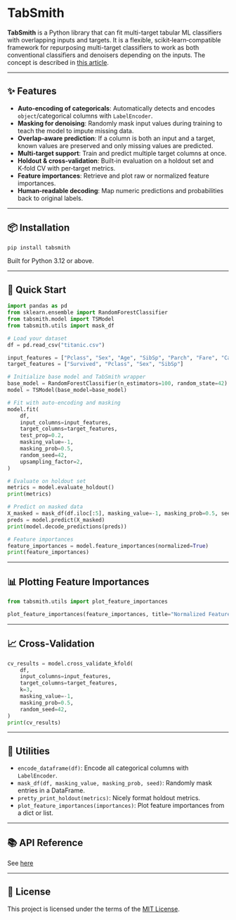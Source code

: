 # TabSmith

**TabSmith** is a Python library that can fit multi-target tabular ML classifiers with overlapping inputs and targets. It is a flexible, scikit‑learn‑compatible framework for repurposing multi-target classifiers to work as both conventional classifiers and denoisers depending on the inputs. The concept is described in [this article](https://medium.com/data-science/dawn-of-the-denoisers-multi-output-ml-models-for-tabular-data-imputation-317711d7a193).

---

## ✨ Features

- **Auto‑encoding of categoricals**: Automatically detects and encodes `object`/categorical columns with `LabelEncoder`.
- **Masking for denoising**: Randomly mask input values during training to teach the model to impute missing data.
- **Overlap‑aware prediction**: If a column is both an input and a target, known values are preserved and only missing values are predicted.
- **Multi‑target support**: Train and predict multiple target columns at once.
- **Holdout & cross‑validation**: Built‑in evaluation on a holdout set and K‑fold CV with per‑target metrics.
- **Feature importances**: Retrieve and plot raw or normalized feature importances.
- **Human‑readable decoding**: Map numeric predictions and probabilities back to original labels.

---

## 📦 Installation

```bash
pip install tabsmith
```

Built for Python 3.12 or above.

---

## 🚀 Quick Start

```python
import pandas as pd
from sklearn.ensemble import RandomForestClassifier
from tabsmith.model import TSModel
from tabsmith.utils import mask_df

# Load your dataset
df = pd.read_csv("titanic.csv")

input_features = ["Pclass", "Sex", "Age", "SibSp", "Parch", "Fare", "Cabin", "Embarked"]
target_features = ["Survived", "Pclass", "Sex", "SibSp"]

# Initialize base model and TabSmith wrapper
base_model = RandomForestClassifier(n_estimators=100, random_state=42)
model = TSModel(base_model=base_model)

# Fit with auto‑encoding and masking
model.fit(
    df,
    input_columns=input_features,
    target_columns=target_features,
    test_prop=0.2,
    masking_value=-1,
    masking_prob=0.5,
    random_seed=42,
    upsampling_factor=2,
)

# Evaluate on holdout set
metrics = model.evaluate_holdout()
print(metrics)

# Predict on masked data
X_masked = mask_df(df.iloc[:5], masking_value=-1, masking_prob=0.5, seed=42)
preds = model.predict(X_masked)
print(model.decode_predictions(preds))

# Feature importances
feature_importances = model.feature_importances(normalized=True)
print(feature_importances)
```

---

## 📊 Plotting Feature Importances

```python
from tabsmith.utils import plot_feature_importances

plot_feature_importances(feature_importances, title="Normalized Feature Importances")
```

---

## 📈 Cross‑Validation

```python
cv_results = model.cross_validate_kfold(
    df,
    input_columns=input_features,
    target_columns=target_features,
    k=3,
    masking_value=-1,
    masking_prob=0.5,
    random_seed=42,
)
print(cv_results)
```

---

## 🧪 Utilities

- `encode_dataframe(df)`: Encode all categorical columns with `LabelEncoder`.
- `mask_df(df, masking_value, masking_prob, seed)`: Randomly mask entries in a DataFrame.
- `pretty_print_holdout(metrics)`: Nicely format holdout metrics.
- `plot_feature_importances(importances)`: Plot feature importances from a dict or list.

---

## 📚 API Reference

See [here](https://github.com/ckstash/tabsmith/blob/main/API.md)

---

## 📜 License

This project is licensed under the terms of the [MIT License](https://github.com/ckstash/tabsmith/blob/main/LICENSE).

